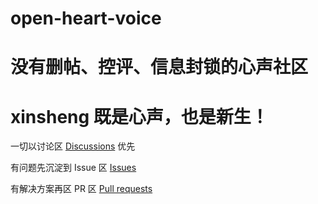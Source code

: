 # open-heart-voice

# 没有删帖、控评、信息封锁的心声社区

# xinsheng 既是心声，也是新生！

一切以讨论区 [Discussions](https://github.com/xinsheng-reborn/open-heart-voice/discussions) 优先

有问题先沉淀到 Issue 区 [Issues](https://github.com/xinsheng-reborn/open-heart-voice/issues)

有解决方案再区 PR 区 [Pull requests](https://github.com/xinsheng-reborn/open-heart-voice/pulls)
